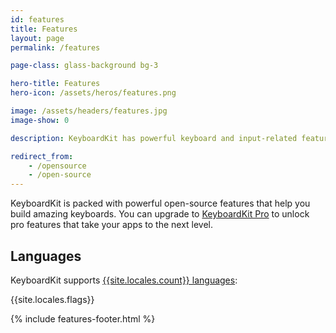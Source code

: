 ```yaml
---
id: features
title: Features
layout: page
permalink: /features

page-class: glass-background bg-3

hero-title: Features
hero-icon: /assets/heros/features.png

image: /assets/headers/features.jpg
image-show: 0

description: KeyboardKit has powerful keyboard and input-related features

redirect_from: 
    - /opensource
    - /open-source
---
```


KeyboardKit is packed with powerful open-source features that help you build amazing keyboards. You can upgrade to [KeyboardKit Pro](/pro) to unlock pro features that take your apps to the next level.


## Languages

KeyboardKit supports [{{site.locales.count}} languages](/locales):

{{site.locales.flags}}

{% include features-footer.html %}